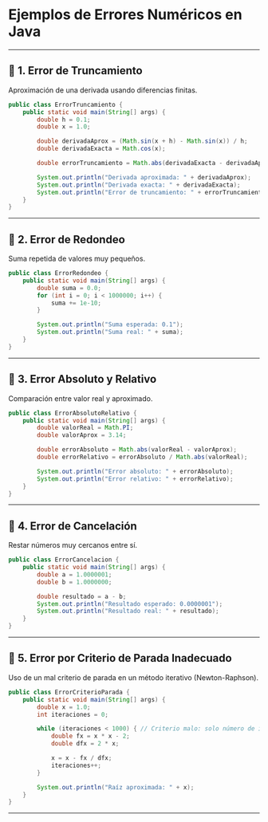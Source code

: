 # Ejemplos de Errores Numéricos en Java

---

## 🔹 1. Error de Truncamiento

Aproximación de una derivada usando diferencias finitas.

```java
public class ErrorTruncamiento {
    public static void main(String[] args) {
        double h = 0.1;
        double x = 1.0;

        double derivadaAprox = (Math.sin(x + h) - Math.sin(x)) / h;
        double derivadaExacta = Math.cos(x);

        double errorTruncamiento = Math.abs(derivadaExacta - derivadaAprox);

        System.out.println("Derivada aproximada: " + derivadaAprox);
        System.out.println("Derivada exacta: " + derivadaExacta);
        System.out.println("Error de truncamiento: " + errorTruncamiento);
    }
}
```

---

## 🔹 2. Error de Redondeo

Suma repetida de valores muy pequeños.

```java
public class ErrorRedondeo {
    public static void main(String[] args) {
        double suma = 0.0;
        for (int i = 0; i < 1000000; i++) {
            suma += 1e-10;
        }

        System.out.println("Suma esperada: 0.1");
        System.out.println("Suma real: " + suma);
    }
}
```

---

## 🔹 3. Error Absoluto y Relativo

Comparación entre valor real y aproximado.

```java
public class ErrorAbsolutoRelativo {
    public static void main(String[] args) {
        double valorReal = Math.PI;
        double valorAprox = 3.14;

        double errorAbsoluto = Math.abs(valorReal - valorAprox);
        double errorRelativo = errorAbsoluto / Math.abs(valorReal);

        System.out.println("Error absoluto: " + errorAbsoluto);
        System.out.println("Error relativo: " + errorRelativo);
    }
}
```

---

## 🔹 4. Error de Cancelación

Restar números muy cercanos entre sí.

```java
public class ErrorCancelacion {
    public static void main(String[] args) {
        double a = 1.0000001;
        double b = 1.0000000;

        double resultado = a - b;
        System.out.println("Resultado esperado: 0.0000001");
        System.out.println("Resultado real: " + resultado);
    }
}
```

---

## 🔹 5. Error por Criterio de Parada Inadecuado

Uso de un mal criterio de parada en un método iterativo (Newton-Raphson).

```java
public class ErrorCriterioParada {
    public static void main(String[] args) {
        double x = 1.0;
        int iteraciones = 0;

        while (iteraciones < 1000) { // Criterio malo: solo número de iteraciones
            double fx = x * x - 2;
            double dfx = 2 * x;

            x = x - fx / dfx;
            iteraciones++;
        }

        System.out.println("Raíz aproximada: " + x);
    }
}
```

---
